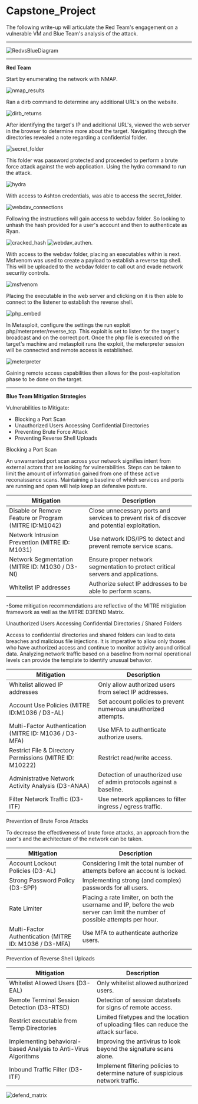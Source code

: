 # Capstone_Project

The following write-up will articulate the Red Team's engagement on a vulnerable VM and Blue Team's analysis of the attack. 

***

![RedvsBlueDiagram](https://github.com/bonroth512/Capstone_Project/blob/main/Images/Red%20vs%20Blue%20Network%20Diagram.png)

***

**Red Team**

Start by enumerating the network with NMAP.  

![nmap_results](https://github.com/bonroth512/Capstone_Project/blob/main/Images/nmap_results.PNG)

Ran a dirb command to determine any additional URL's on the website.

![dirb_returns](https://github.com/bonroth512/Capstone_Project/blob/main/Images/dirb_returns.PNG)

After identifying the target's IP and additional URL's, viewed the web server in the browser to determine more about the target.
Navigating through the directories revealed a note regarding a confidential folder.

![secret_folder](https://github.com/bonroth512/Capstone_Project/blob/main/Images/mention-of-secretfolder.PNG)

This folder was password protected and proceeded to perform a brute force attack against the web application.  Using the hydra command to run the attack.

![hydra](https://github.com/bonroth512/Capstone_Project/blob/main/Images/hydra_crack_better.PNG)

With access to Ashton credentials, was able to access the secret_folder.  

![webdav_connections](https://github.com/bonroth512/Capstone_Project/blob/main/Images/secret_folder_info.PNG)

Following the instructions will gain access to webdav folder. So looking to unhash the hash provided for a user's account and then to authenticate as Ryan. 

![cracked_hash](https://github.com/bonroth512/Capstone_Project/blob/main/Images/cracked_hash.PNG)
![webdav_authen.](https://github.com/bonroth512/Capstone_Project/blob/main/Images/webdav_authentication.PNG)

With access to the webdav folder, placing an executables within is next. Msfvenom was used to create a payload to establish a reverse tcp shell.  This will be uploaded to the webdav folder to call out and evade network securitiy controls.    

![msfvenom](https://github.com/bonroth512/Capstone_Project/blob/main/Images/msfvenom_reverse-shell.PNG)

Placing the executable in the web server and clicking on it is then able to connect to the listener to establish the reverse shell.

![php_embed](https://github.com/bonroth512/Capstone_Project/blob/main/Images/php_embedded_in_webdav.PNG)

In Metasploit, configure the settings the run exploit php/meterpreter/reverse_tcp.  This exploit is set to listen for the target's broadcast and on the correct port.  Once the php file is executed on the target's machine and metasploit runs the exploit, the meterpreter session will be connected and remote access is established.     

![meterpreter](https://github.com/bonroth512/Capstone_Project/blob/main/Images/meterpreter_session.PNG)

Gaining remote access capabilities then allows for the post-exploitation phase to be done on the target.   

***

**Blue Team Mitigation Strategies**

Vulnerabilities to Mitigate:
- Blocking a Port Scan
- Unauthorized Users Accessing Confidential Directories
- Preventing Brute Force Attack
- Preventing Reverse Shell Uploads
 
Blocking a Port Scan

An unwarranted port scan across your network signifies intent from external actors that are looking for vulnerabilities.  Steps can be taken to limit the amount of information gained from one of these active reconaissance scans.  Maintaining a baseline of which services and ports are running and open will help keep an defensive posture.

| Mitigation | Description |
|------------|-------------|
| Disable or Remove Feature or Program (MITRE ID:M1042) | Close unnecessary ports and services to prevent risk of discover and potential exploitation.|
| Network Intrusion Prevention (MITRE ID: M1031) | Use network IDS/IPS to detect and prevent remote service scans. |
| Network Segmentation (MITRE ID: M1030 / D3-NI) | Ensure proper network segmentation to protect critical servers and applications. |
| Whitelist IP addresses | Authorize select IP addresses to be able to perform scans. |
-Some mitigation recommendations are reflective of the MITRE mitigiation framework as well as the MITRE D3FEND Matrix.  

Unauthorized Users Accessing Confidential Directories / Shared Folders

Access to confidential directories and shared folders can lead to data breaches and malicious file injections.  It is imperative to allow only thoses who have authorized access and continue to monitor activity around critical data.  Analyzing network traffic based on a baseline from normal operational levels can provide the template to identify unusual behavior.  

| Mitigation | Description |
|------------|-------------|
| Whitelist allowed IP addresses | Only allow authorized users from select IP addresses. | 
| Account Use Policies (MITRE ID:M1036 / D3-AL) | Set account policies to prevent numerous unauthorized attempts. |
| Multi-Factor Authentication (MITRE ID: M1036 / D3-MFA) | Use MFA to authenticate authorize users. |
| Restrict File & Directory Permissions (MITRE ID: M10222) | Restrict read/write access. |
| Administrative Network Activity Analysis (D3-ANAA) | Detection of unauthorized use of admin protocols against a baseline. |
| Filter Network Traffic (D3-ITF) | Use network appliances to filter ingress / egress traffic. |

Prevention of Brute Force Attacks

To decrease the effectiveness of brute force attacks, an approach from the user's and the architecture of the network can be taken.

| Mitigation | Description |
|------------|-------------|
| Account Lockout Policies (D3-AL) | Considering limit the total number of attempts before an account is locked. |
| Strong Password Policy (D3-SPP) | Implementing strong (and complex) passwords for all users. |
| Rate Limiter | Placing a rate limiter, on both the username and IP, before the web server can limit the number of possible attempts per hour. | 
| Multi-Factor Authentication (MITRE ID: M1036 / D3-MFA) | Use MFA to authenticate authorize users. |

Prevention of Reverse Shell Uploads

| Mitigation | Description |
|------------|-------------|
| Whitelist Allowed Users (D3-EAL) | Only whitelist allowed authorized users. |
| Remote Terminal Session Detection (D3-RTSD) | Detection of session datatsets for signs of remote access. |
| Restrict executable from Temp Directories | Limited filetypes and the location of uploading files can reduce the attack surface. |
| Implementing behavioral-based Analysis to Anti-Virus Algorithms | Improving the antivirus to look beyond the signature scans alone. |
| Inbound Traffic Filter (D3-ITF) | Implement filtering policies to determine nature of suspicious network traffic. |

![defend_matrix](https://github.com/bonroth512/Capstone_Project/blob/main/Images/defend_matrix.PNG)






